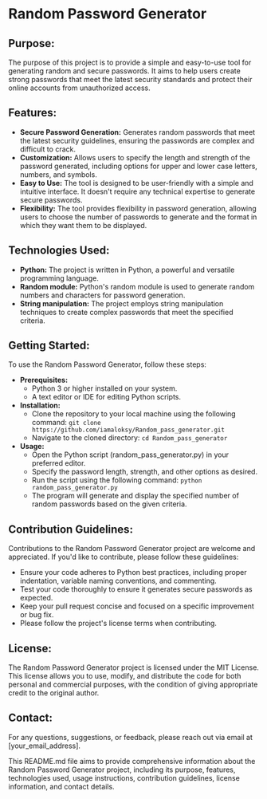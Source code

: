 # Random Password Generator

## Purpose:
The purpose of this project is to provide a simple and easy-to-use tool for generating random and secure passwords. It aims to help users create strong passwords that meet the latest security standards and protect their online accounts from unauthorized access.

## Features:
- **Secure Password Generation:** Generates random passwords that meet the latest security guidelines, ensuring the passwords are complex and difficult to crack.
- **Customization:** Allows users to specify the length and strength of the password generated, including options for upper and lower case letters, numbers, and symbols.
- **Easy to Use:** The tool is designed to be user-friendly with a simple and intuitive interface. It doesn't require any technical expertise to generate secure passwords.
- **Flexibility:** The tool provides flexibility in password generation, allowing users to choose the number of passwords to generate and the format in which they want them to be displayed.

## Technologies Used:
- **Python:** The project is written in Python, a powerful and versatile programming language.
- **Random module:** Python's random module is used to generate random numbers and characters for password generation.
- **String manipulation:** The project employs string manipulation techniques to create complex passwords that meet the specified criteria.

## Getting Started:
To use the Random Password Generator, follow these steps:

- **Prerequisites:**
  - Python 3 or higher installed on your system.
  - A text editor or IDE for editing Python scripts.
- **Installation:**
  - Clone the repository to your local machine using the following command:
    ```git clone https://github.com/iamaloksy/Random_pass_generator.git```
  - Navigate to the cloned directory:
    ```cd Random_pass_generator```
- **Usage:**
  - Open the Python script (random_pass_generator.py) in your preferred editor.
  - Specify the password length, strength, and other options as desired.
  - Run the script using the following command:
    ```python random_pass_generator.py```
  - The program will generate and display the specified number of random passwords based on the given criteria.

## Contribution Guidelines:
Contributions to the Random Password Generator project are welcome and appreciated. If you'd like to contribute, please follow these guidelines:

- Ensure your code adheres to Python best practices, including proper indentation, variable naming conventions, and commenting.
- Test your code thoroughly to ensure it generates secure passwords as expected.
- Keep your pull request concise and focused on a specific improvement or bug fix.
- Please follow the project's license terms when contributing.

## License:
The Random Password Generator project is licensed under the MIT License. This license allows you to use, modify, and distribute the code for both personal and commercial purposes, with the condition of giving appropriate credit to the original author.

## Contact:
For any questions, suggestions, or feedback, please reach out via email at [your_email_address].

This README.md file aims to provide comprehensive information about the Random Password Generator project, including its purpose, features, technologies used, usage instructions, contribution guidelines, license information, and contact details.
